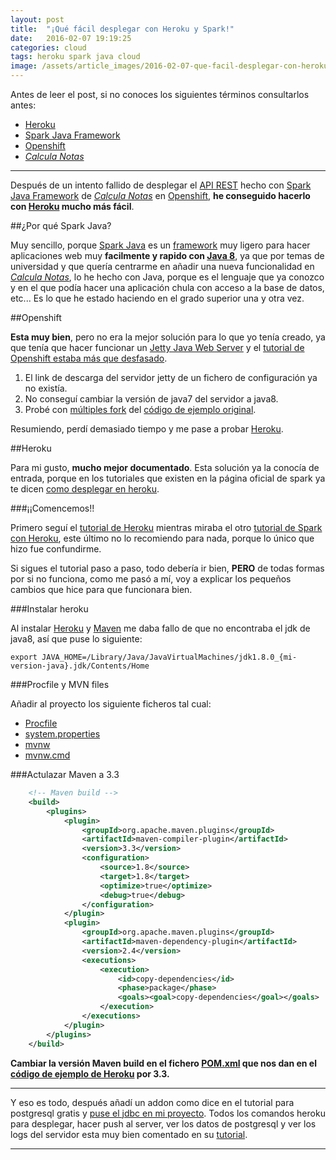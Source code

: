 ```yaml
---
layout: post
title:  "¡Qué fácil desplegar con Heroku y Spark!"
date:   2016-02-07 19:19:25
categories: cloud
tags: heroku spark java cloud
image: /assets/article_images/2016-02-07-que-facil-desplegar-con-heroku-spark/heroku-inc.jpg
---
```


Antes de leer el post, si no conoces los siguientes términos consultarlos antes:

- [Heroku][7]
- [Spark Java Framework][6]
- [Openshift][2]
- *[Calcula Notas][4]*

----------------

Después de un intento fallido de desplegar el [API REST][5] hecho con [Spark Java Framework][6] de *[Calcula Notas][4]* en [Openshift][2], **he conseguido hacerlo con [Heroku][7] mucho más fácil**.

##¿Por qué Spark Java?

Muy sencillo, porque [Spark Java][6] es un [framework][8] muy ligero para hacer aplicaciones web muy **facilmente y rapido con [Java 8][10]**, ya que por temas de universidad y que quería centrarme en añadir una nueva funcionalidad en *[Calcula Notas][4]*, lo he hecho con Java, porque es el lenguaje que ya conozco y en el que podía hacer una aplicación chula con acceso a la base de datos, etc... Es lo que he estado haciendo en el grado superior una y otra vez.

##Openshift

**Esta muy bien**, pero no era la mejor solución para lo que yo tenía creado, ya que tenía que hacer funcionar un [Jetty Java Web Server][9] y el [tutorial de Openshift estaba más que desfasado][3]. 

1. El link de descarga del servidor jetty de un fichero de configuración ya no existía.
2. No conseguí cambiar la versión de java7 del servidor a java8.
3. Probé con [múltiples fork][13] del [código de ejemplo original][12].

Resumiendo, perdí demasiado tiempo y me pase a probar [Heroku][7].

##Heroku

Para mi gusto, **mucho mejor documentado**. Esta solución ya la conocía de entrada, porque en los tutoriales que existen en la página oficial de spark ya te dicen [como desplegar en heroku][14].

###¡¡Comencemos!!

Primero seguí el [tutorial de Heroku][15] mientras miraba el otro [tutorial de Spark con Heroku][14], este último no lo recomiendo para nada, porque lo único que hizo fue confundirme.

Si sigues el tutorial paso a paso, todo debería ir bien, **PERO** de todas formas por si no funciona, como me pasó a mí, voy a explicar los pequeños cambios que hice para que funcionara bien.

###Instalar heroku

Al instalar [Heroku][7] y [Maven][16] me daba fallo de que no encontraba el jdk de java8, así que puse lo siguiente:


	export JAVA_HOME=/Library/Java/JavaVirtualMachines/jdk1.8.0_{mi-version-java}.jdk/Contents/Home

###Procfile y MVN files

Añadir al proyecto los siguiente ficheros tal cual:

- [Procfile][17]
- [system.properties][20]
- [mvnw][18]
- [mvnw.cmd][19]

###Actulazar Maven a 3.3

```xml
	<!-- Maven build -->
	<build>
        <plugins>
            <plugin>
                <groupId>org.apache.maven.plugins</groupId>
                <artifactId>maven-compiler-plugin</artifactId>
                <version>3.3</version>
                <configuration>
                    <source>1.8</source>
                    <target>1.8</target>
                    <optimize>true</optimize>
                    <debug>true</debug>
                </configuration>
            </plugin>
            <plugin>
                <groupId>org.apache.maven.plugins</groupId>
                <artifactId>maven-dependency-plugin</artifactId>
                <version>2.4</version>
                <executions>
                    <execution>
                        <id>copy-dependencies</id>
                        <phase>package</phase>
                        <goals><goal>copy-dependencies</goal></goals>
                    </execution>
                </executions>
            </plugin>
        </plugins>
    </build>
```

**Cambiar la versión Maven build en el fichero [POM.xml][21] que nos dan en el [código de ejemplo de Heroku][23] por 3.3.**

----------------

Y eso es todo, después añadí un addon como dice en el tutorial para postgresql gratis y [puse el jdbc en mi proyecto][22].
Todos los comandos heroku para desplegar, hacer push al server, ver los datos de postgresql y ver los logs del servidor esta muy bien comentado en su [tutorial][14].

----------------

[1]: http://www.kinisoftware.com/spark-java-framework-y-heroku-la-pareja-perfecta/
[2]: https://www.openshift.com/?sc_cid=70160000000UJArAAO&gclid=CNqIxb2R5soCFVIYGwod6BgFkg
[3]: https://blog.openshift.com/jetty-on-openshift-lightweight-java-web-serving-for-the-cloud/
[4]: http://tonilopezmr.com/calculanotas
[5]: https://es.wikipedia.org/wiki/Representational_State_Transfer
[6]: http://sparkjava.com/
[7]: https://heroku.com/
[8]: https://es.wikipedia.org/wiki/Framework
[9]: http://www.eclipse.org/jetty/
[10]: https://www.java.com/es/download/faq/java8.
[11]: https://github.com/pkolmykov/jetty-openshift-java8
[12]: https://github.com/openshift-quickstart/jetty-openshift-quickstart
[13]: https://github.com/openshift-quickstart/jetty-openshift-quickstart/network
[14]: https://sparktutorials.github.io/2015/08/24/spark-heroku.html
[15]: https://devcenter.heroku.com/articles/getting-started-with-java#introduction
[16]: https://maven.apache.org/
[17]: https://github.com/heroku/java-getting-started/blob/master/Procfile
[18]: https://github.com/heroku/java-getting-started/blob/master/mvnw
[19]: https://github.com/heroku/java-getting-started/blob/master/mvnw.cmd
[20]: https://github.com/heroku/java-getting-started/blob/master/system.properties
[21]: https://github.com/heroku/java-getting-started/blob/master/pom.xml
[22]: https://devcenter.heroku.com/articles/heroku-postgresql#connecting-in-java
[23]: https://github.com/heroku/java-getting-started/